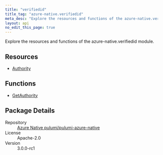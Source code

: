 ```yaml
---
title: "verifiedid"
title_tag: "azure-native.verifiedid"
meta_desc: "Explore the resources and functions of the azure-native.verifiedid module."
layout: api
no_edit_this_page: true
---
```


<!-- WARNING: this file was generated by Pulumi Docs Generator. -->
<!-- Do not edit by hand unless you're certain you know what you are doing! -->

Explore the resources and functions of the azure-native.verifiedid module.

<h2 id="resources">Resources</h2>
<ul class="api">
    <li><a href="authority/" title="Authority">Authority</a></li>
</ul>

<h2 id="functions">Functions</h2>
<ul class="api">
    <li><a href="getauthority/" title="GetAuthority">GetAuthority</a></li>
</ul>

<h2 id="package-details">Package Details</h2>
<dl class="package-details">
	<dt>Repository</dt>
	<dd><a href="https://github.com/pulumi/pulumi-azure-native">Azure Native pulumi/pulumi-azure-native</a></dd>
	<dt>License</dt>
	<dd>Apache-2.0</dd>
	<dt>Version</dt>
	<dd>3.0.0-rc1</dd>
</dl>

